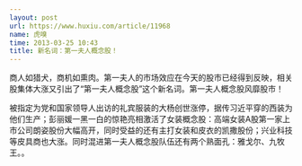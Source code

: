 ```yaml
---
layout: post
url: https://www.huxiu.com/article/11968
name: 虎嗅
time: 2013-03-25 10:43
title: 新名词：第一夫人概念股！
---
```

商人如猎犬，商机如熏肉。第一夫人的市场效应在今天的股市已经得到反映，相关股集体大涨又引出了“第一夫人概念股”这个新名词。第一夫人概念股风靡股市！

被指定为党和国家领导人出访的礼宾服装的大杨创世涨停，据传习近平穿的西装为他们生产；彭丽媛一黑一白的惊艳亮相激活了女装概念股：高端女装A股第一家上市公司朗姿股份大幅高开，同时受益的还有主打女装和皮衣的凯撒股份；兴业科技等皮具商也大涨。同时混进第一夫人概念股队伍还有两个熟面孔：雅戈尔、九牧王。。


